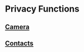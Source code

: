 # Privacy Functions

## [Camera](/research/cyfi/apple/objc/selectors/privacy/photo-capture)
## [Contacts](/research/cyfi/apple/objc/selectors/privacy/contacts)
